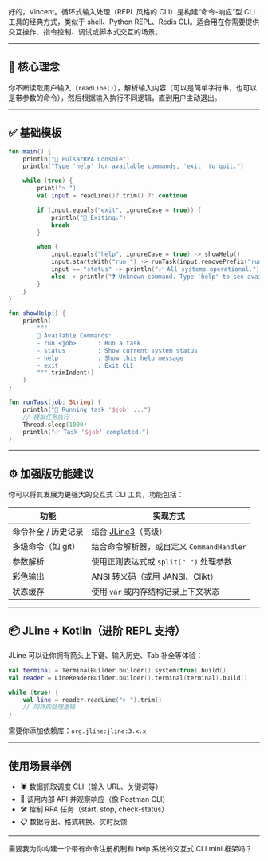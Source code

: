 好的，Vincent。循环式输入处理（REPL 风格的 CLI）是构建“命令-响应”型 CLI 工具的经典方式，类似于 shell、Python REPL、Redis CLI。适合用在你需要提供交互操作、指令控制、调试或脚本式交互的场景。

---

## 🧠 核心理念

你不断读取用户输入（`readLine()`），解析输入内容（可以是简单字符串，也可以是带参数的命令），然后根据输入执行不同逻辑，直到用户主动退出。

---

## ✅ 基础模板

```kotlin
fun main() {
    println("🔧 PulsarRPA Console")
    println("Type 'help' for available commands, 'exit' to quit.")

    while (true) {
        print("> ")
        val input = readLine()?.trim() ?: continue

        if (input.equals("exit", ignoreCase = true)) {
            println("👋 Exiting.")
            break
        }

        when {
            input.equals("help", ignoreCase = true) -> showHelp()
            input.startsWith("run ") -> runTask(input.removePrefix("run ").trim())
            input == "status" -> println("✅ All systems operational.")
            else -> println("❓ Unknown command. Type 'help' to see available commands.")
        }
    }
}

fun showHelp() {
    println(
        """
        📖 Available Commands:
        - run <job>      : Run a task
        - status         : Show current system status
        - help           : Show this help message
        - exit           : Exit CLI
        """.trimIndent()
    )
}

fun runTask(job: String) {
    println("🚀 Running task '$job' ...")
    // 模拟任务执行
    Thread.sleep(1000)
    println("✅ Task '$job' completed.")
}
```

---

## ⚙️ 加强版功能建议

你可以将其发展为更强大的交互式 CLI 工具，功能包括：

| 功能          | 实现方式                                             |
| ----------- | ------------------------------------------------ |
| 命令补全 / 历史记录 | 结合 [JLine3](https://github.com/jline/jline3)（高级） |
| 多级命令（如 git） | 结合命令解析器，或自定义 `CommandHandler`                    |
| 参数解析        | 使用正则表达式或 `split(" ")` 处理参数                       |
| 彩色输出        | ANSI 转义码（或用 JANSI、Clikt）                         |
| 状态缓存        | 使用 `var` 或内存结构记录上下文状态                            |

---

## 📦 JLine + Kotlin（进阶 REPL 支持）

JLine 可以让你拥有箭头上下键、输入历史、Tab 补全等体验：

```kotlin
val terminal = TerminalBuilder.builder().system(true).build()
val reader = LineReaderBuilder.builder().terminal(terminal).build()

while (true) {
    val line = reader.readLine("> ").trim()
    // 同样的处理逻辑
}
```

需要你添加依赖库：`org.jline:jline:3.x.x`

---

## 使用场景举例

* 🕷️ 数据抓取调度 CLI（输入 URL、关键词等）
* 🧪 调用内部 API 并观察响应（像 Postman CLI）
* 🛠️ 控制 RPA 任务（start, stop, check-status）
* 📋 数据导出、格式转换、实时反馈

---

需要我为你构建一个带有命令注册机制和 help 系统的交互式 CLI mini 框架吗？
